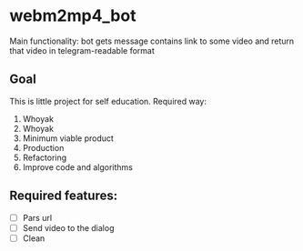 # webm2mp4_bot
Main functionality: bot gets message contains link to some video and return that video in telegram-readable format

## Goal
This is little project for self education. Required way:
1. Whoyak
2. Whoyak
3. Minimum viable product
4. Production
5. Refactoring
6. Improve code and algorithms

## Required features:
- [ ] Pars url
- [ ] Send video to the dialog
- [ ] Clean
